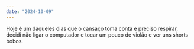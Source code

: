```yaml
---
date: "2024-10-09"
---
```


Hoje é um daqueles dias que o cansaço toma conta e preciso respirar, decidi não ligar o computador e tocar um pouco de violão e ver uns shorts bobos.
